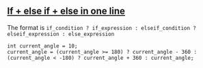 ## [If + else if + else in one line](https://stackoverflow.com/questions/46540099/c-if-else-if-else-in-one-line)
  The format is `if_condition ? if_expression : elseif_condition ? elseif_expression : else_expression`
  ```
  int current_angle = 10;
  current_angle = (current_angle >= 180) ? current_angle - 360 : (current_angle < -180) ? current_angle + 360 : current_angle;
  ```
